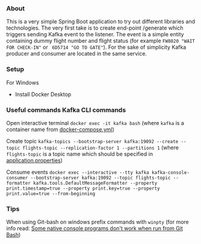 ### About 

This is a very simple Spring Boot application to try out different libraries and technologies. The very first take is to create end-point /generate which triggers sending Kafka event to the listener. The event is a simple entity containing dummy flight number and flight status (for example ``FW8020 "WAIT FOR CHECK-IN"`` or `` 6D5714 "GO TO GATE"``). For the sake of simplicity Kafka producer and consumer are located in the same service. 

### Setup

For Windows

* Install Docker Desktop


### Useful commands Kafka CLI commands

Open interactive terminal ``docker exec -it kafka bash`` (where `kafka` is a container name from [docker-compose.yml](docker-compose.yml))

Create topic ``kafka-topics --bootstrap-server kafka:19092 --create --topic flights-topic --replication-factor 1 --partitions 1`` (where `flights-topic` is a topic name which should be specified in [application.properties](src\main\resources\application.properties))

Consume events ``docker exec --interactive --tty kafka kafka-console-consumer --bootstrap-server kafka:19092 --topic flights-topic --formatter kafka.tools.DefaultMessageFormatter --property print.timestamp=true --property print.key=true --property print.value=true --from-beginning``

### Tips
When using Git-bash on windows prefix commands with ``winpty`` (for more info read: [Some native console programs don't work when run from Git Bash](https://github.com/git-for-windows/git/wiki/FAQ#some-native-console-programs-dont-work-when-run-from-git-bash-how-to-fix-it)) 